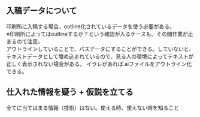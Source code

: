 ## 入稿データについて

印刷所に入稿する場合、outline化されているデータを使う必要がある。<br>
※印刷所によってはoutlineするか？という確認が入るケースも。その間作業が止まるので注意。<br>
アウトラインしていることで、パスデータにすることができる。していないと、テキストデータとして埋め込まれているので、見る人の環境によってテキストが正しく表示されない場合がある。
イラレがあれば.aiファイルをアウトライン化できる。


## 仕入れた情報を疑う + 仮説を立てる
全てに当てはまる情報（技術）はない。使える時、使えない時を知ること
